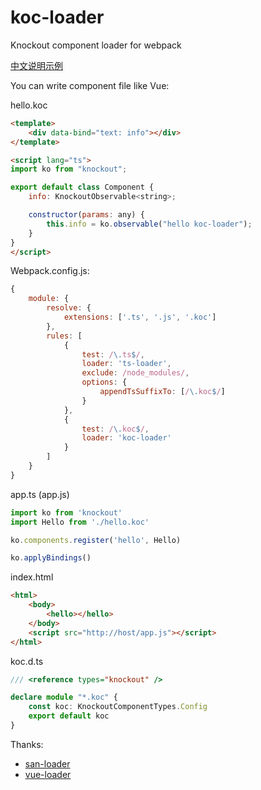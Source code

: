 # koc-loader

Knockout component loader for webpack

[中文说明示例](https://my.oschina.net/zaaksam/blog/1574629)

You can write component file like Vue:

hello.koc

```html
<template>
    <div data-bind="text: info"></div>
</template>

<script lang="ts">
import ko from "knockout";

export default class Component {
    info: KnockoutObservable<string>;

    constructor(params: any) {
        this.info = ko.observable("hello koc-loader");
    }
}
</script>
```

Webpack.config.js:

```js
{
    module: {
        resolve: {
            extensions: ['.ts', '.js', '.koc']
        },
        rules: [
            {
                test: /\.ts$/,
                loader: 'ts-loader',
                exclude: /node_modules/,
                options: {
                    appendTsSuffixTo: [/\.koc$/]
                }
            },
            {
                test: /\.koc$/,
                loader: 'koc-loader'
            }
        ]
    }
}
```

app.ts (app.js)

```ts
import ko from 'knockout'
import Hello from './hello.koc'

ko.components.register('hello', Hello)

ko.applyBindings()
```

index.html

```html
<html>
    <body>
        <hello></hello>
    </body>
    <script src="http://host/app.js"></script>
</html>
```

koc.d.ts

```ts
/// <reference types="knockout" />

declare module "*.koc" {
    const koc: KnockoutComponentTypes.Config
    export default koc
}
```

Thanks:
* [san-loader](https://github.com/ecomfe/san-loader)
* [vue-loader](https://github.com/vuejs/vue-loader)